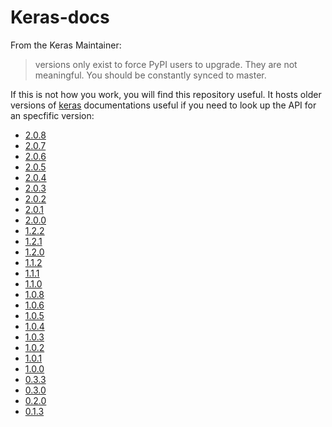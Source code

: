 # Keras-docs

From the Keras Maintainer:

> versions only exist to force PyPI users to upgrade. They are not meaningful. You should be constantly synced to master.

If this is not how you work, you will find this repository useful. It hosts older versions of [keras](http://keras.io) documentations useful if you need to look up the API for an specfific version:

* [2.0.8](https://faroit.github.io/keras-docs/2.0.8/)
* [2.0.7](https://faroit.github.io/keras-docs/2.0.7/)
* [2.0.6](https://faroit.github.io/keras-docs/2.0.6/)
* [2.0.5](https://faroit.github.io/keras-docs/2.0.5/)
* [2.0.4](https://faroit.github.io/keras-docs/2.0.4/)
* [2.0.3](https://faroit.github.io/keras-docs/2.0.3/)
* [2.0.2](https://faroit.github.io/keras-docs/2.0.2/)
* [2.0.1](https://faroit.github.io/keras-docs/2.0.1/)
* [2.0.0](https://faroit.github.io/keras-docs/2.0.0/)
* [1.2.2](https://faroit.github.io/keras-docs/1.2.2/)
* [1.2.1](https://faroit.github.io/keras-docs/1.2.1/)
* [1.2.0](https://faroit.github.io/keras-docs/1.2.0/)
* [1.1.2](https://faroit.github.io/keras-docs/1.1.2/)
* [1.1.1](https://faroit.github.io/keras-docs/1.1.1/)
* [1.1.0](https://faroit.github.io/keras-docs/1.1.0/)
* [1.0.8](https://faroit.github.io/keras-docs/1.0.8/)
* [1.0.6](https://faroit.github.io/keras-docs/1.0.6/)
* [1.0.5](https://faroit.github.io/keras-docs/1.0.5/)
* [1.0.4](https://faroit.github.io/keras-docs/1.0.4/)
* [1.0.3](https://faroit.github.io/keras-docs/1.0.3/)
* [1.0.2](https://faroit.github.io/keras-docs/1.0.2/)
* [1.0.1](https://faroit.github.io/keras-docs/1.0.1/)
* [1.0.0](https://faroit.github.io/keras-docs/1.0.0/)
* [0.3.3](https://faroit.github.io/keras-docs/0.3.3/)
* [0.3.0](https://faroit.github.io/keras-docs/0.3.0/)
* [0.2.0](https://faroit.github.io/keras-docs/0.2.0/)
* [0.1.3](https://faroit.github.io/keras-docs/0.1.3/)
